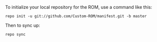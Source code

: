 To initialize your local repository for the ROM, use a command like this:

    repo init -u git://github.com/Custom-ROM/manifest.git -b master

Then to sync up:

    repo sync
